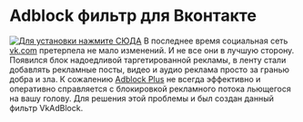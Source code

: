 # Adblock фильтр для Вконтакте
[![Для установки нажмите СЮДА](https://screenshotscdn.firefoxusercontent.com/images/4df7ab7f-6f60-4c76-be21-7c549641d4c8.png)](https://subscribe.adblockplus.org/?location=https://raw.githubusercontent.com/draig/vkadblock/master/filter.txt)
В последнее время социальная сеть [vk.com](https://vk.com/) претерпела не мало изменений. И не все они в лучшую сторону. Появился блок надоедливой таргетированной рекламы, в ленту стали добавлять рекламные посты, видео и аудио реклама просто за гранью добра и зла.
К сожалению [Adblock Plus](https://adblockplus.org/ "Официальный сайт Adblock Plus") не всегда эффективно и оперативно справляется с блокировкой рекламного потока льющегося на вашу голову.
Для решения этой проблемы и был создан данный фильтр VkAdBlock.
